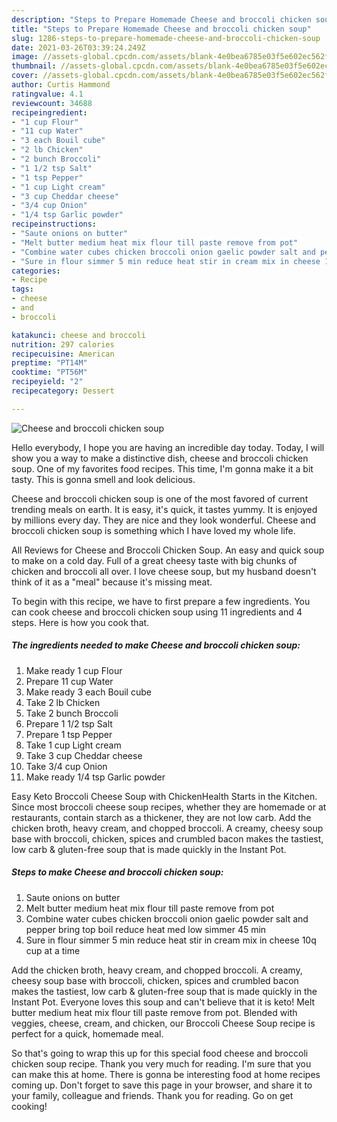 ```yaml
---
description: "Steps to Prepare Homemade Cheese and broccoli chicken soup"
title: "Steps to Prepare Homemade Cheese and broccoli chicken soup"
slug: 1286-steps-to-prepare-homemade-cheese-and-broccoli-chicken-soup
date: 2021-03-26T03:39:24.249Z
image: //assets-global.cpcdn.com/assets/blank-4e0bea6785e03f5e602ec562f230caae08da540cada707380b4fe1bbebba43da.png
thumbnail: //assets-global.cpcdn.com/assets/blank-4e0bea6785e03f5e602ec562f230caae08da540cada707380b4fe1bbebba43da.png
cover: //assets-global.cpcdn.com/assets/blank-4e0bea6785e03f5e602ec562f230caae08da540cada707380b4fe1bbebba43da.png
author: Curtis Hammond
ratingvalue: 4.1
reviewcount: 34688
recipeingredient:
- "1 cup Flour"
- "11 cup Water"
- "3 each Bouil cube"
- "2 lb Chicken"
- "2 bunch Broccoli"
- "1 1/2 tsp Salt"
- "1 tsp Pepper"
- "1 cup Light cream"
- "3 cup Cheddar cheese"
- "3/4 cup Onion"
- "1/4 tsp Garlic powder"
recipeinstructions:
- "Saute onions on butter"
- "Melt butter medium heat mix flour till paste remove from pot"
- "Combine water cubes chicken broccoli onion gaelic powder salt and pepper bring top boil reduce heat med low simmer 45 min"
- "Sure in flour simmer 5 min reduce heat stir in cream mix in cheese 10q cup at a time"
categories:
- Recipe
tags:
- cheese
- and
- broccoli

katakunci: cheese and broccoli 
nutrition: 297 calories
recipecuisine: American
preptime: "PT14M"
cooktime: "PT56M"
recipeyield: "2"
recipecategory: Dessert

---
```



![Cheese and broccoli chicken soup](//assets-global.cpcdn.com/assets/blank-4e0bea6785e03f5e602ec562f230caae08da540cada707380b4fe1bbebba43da.png)

Hello everybody, I hope you are having an incredible day today. Today, I will show you a way to make a distinctive dish, cheese and broccoli chicken soup. One of my favorites food recipes. This time, I'm gonna make it a bit tasty. This is gonna smell and look delicious.

Cheese and broccoli chicken soup is one of the most favored of current trending meals on earth. It is easy, it's quick, it tastes yummy. It is enjoyed by millions every day. They are nice and they look wonderful. Cheese and broccoli chicken soup is something which I have loved my whole life.

All Reviews for Cheese and Broccoli Chicken Soup. An easy and quick soup to make on a cold day. Full of a great cheesy taste with big chunks of chicken and broccoli all over. I love cheese soup, but my husband doesn&#39;t think of it as a &#34;meal&#34; because it&#39;s missing meat.


To begin with this recipe, we have to first prepare a few ingredients. You can cook cheese and broccoli chicken soup using 11 ingredients and 4 steps. Here is how you cook that.

<!--inarticleads1-->

##### The ingredients needed to make Cheese and broccoli chicken soup:

1. Make ready 1 cup Flour
1. Prepare 11 cup Water
1. Make ready 3 each Bouil cube
1. Take 2 lb Chicken
1. Take 2 bunch Broccoli
1. Prepare 1 1/2 tsp Salt
1. Prepare 1 tsp Pepper
1. Take 1 cup Light cream
1. Take 3 cup Cheddar cheese
1. Take 3/4 cup Onion
1. Make ready 1/4 tsp Garlic powder


Easy Keto Broccoli Cheese Soup with ChickenHealth Starts in the Kitchen. Since most broccoli cheese soup recipes, whether they are homemade or at restaurants, contain starch as a thickener, they are not low carb. Add the chicken broth, heavy cream, and chopped broccoli. A creamy, cheesy soup base with broccoli, chicken, spices and crumbled bacon makes the tastiest, low carb &amp; gluten-free soup that is made quickly in the Instant Pot. 

<!--inarticleads2-->

##### Steps to make Cheese and broccoli chicken soup:

1. Saute onions on butter
1. Melt butter medium heat mix flour till paste remove from pot
1. Combine water cubes chicken broccoli onion gaelic powder salt and pepper bring top boil reduce heat med low simmer 45 min
1. Sure in flour simmer 5 min reduce heat stir in cream mix in cheese 10q cup at a time


Add the chicken broth, heavy cream, and chopped broccoli. A creamy, cheesy soup base with broccoli, chicken, spices and crumbled bacon makes the tastiest, low carb &amp; gluten-free soup that is made quickly in the Instant Pot. Everyone loves this soup and can&#39;t believe that it is keto! Melt butter medium heat mix flour till paste remove from pot. Blended with veggies, cheese, cream, and chicken, our Broccoli Cheese Soup recipe is perfect for a quick, homemade meal. 

So that's going to wrap this up for this special food cheese and broccoli chicken soup recipe. Thank you very much for reading. I'm sure that you can make this at home. There is gonna be interesting food at home recipes coming up. Don't forget to save this page in your browser, and share it to your family, colleague and friends. Thank you for reading. Go on get cooking!
